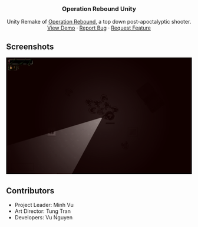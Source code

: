 <!-- PROJECT LOGO -->
<p align="center">
  <h3 align="center">Operation Rebound Unity</h3>
  <p align="center">
    Unity Remake of <a href="https://github.com/minhd-vu/Operation-Rebound">Operation Rebound</a>, a top down post-apoctalyptic shooter.
    <br />
    <a href="https://minhd-vu.github.io/Operation-Rebound-Unity/index.html">View Demo</a>
    ·
    <a href="https://github.com/github_username/Operation-Rebound-Unity/issues">Report Bug</a>
    ·
    <a href="https://github.com/github_username/Operation-Rebound-Unity/issues">Request Feature</a>
  </p>
</p>

## Screenshots

![gameplay](docs/images/gameplay.png?raw=true "Gameplay")

## Contributors
- Project Leader: Minh Vu
- Art Director: Tung Tran
- Developers: Vu Nguyen
